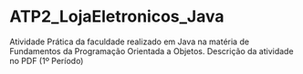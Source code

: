 # ATP2_LojaEletronicos_Java
 Atividade Prática da faculdade realizado em Java na matéria de Fundamentos da Programação Orientada a Objetos.
 Descrição da atividade no PDF
(1º Período)
